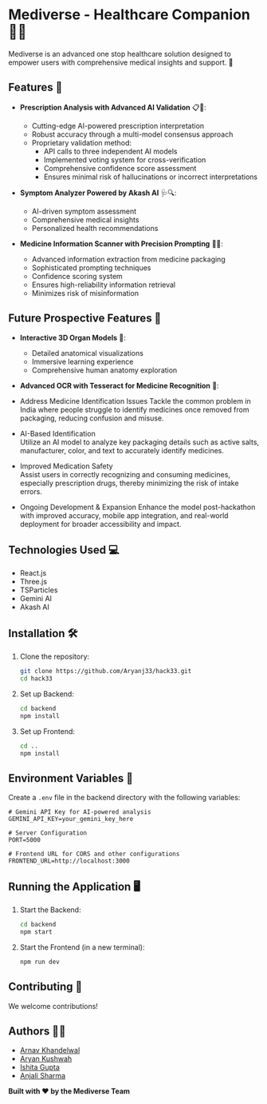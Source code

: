 # Mediverse - Healthcare Companion 🏥💡

Mediverse is an advanced one stop healthcare solution designed to empower users with comprehensive medical insights and support. 🌟

## Features 🚀
- **Prescription Analysis with Advanced AI Validation** 📋🤖: 
  - Cutting-edge AI-powered prescription interpretation
  - Robust accuracy through a multi-model consensus approach
  - Proprietary validation method:
    - API calls to three independent AI models
    - Implemented voting system for cross-verification
    - Comprehensive confidence score assessment
    - Ensures minimal risk of hallucinations or incorrect interpretations

- **Symptom Analyzer Powered by Akash AI** 🩺🔍: 
  - AI-driven symptom assessment
  - Comprehensive medical insights
  - Personalized health recommendations

- **Medicine Information Scanner with Precision Prompting** 💊🔬:
  - Advanced information extraction from medicine packaging
  - Sophisticated prompting techniques
  - Confidence scoring system
  - Ensures high-reliability information retrieval
  - Minimizes risk of misinformation

## Future Prospective Features 🔮
- **Interactive 3D Organ Models** 🧬:
  - Detailed anatomical visualizations
  - Immersive learning experience
  - Comprehensive human anatomy exploration

- **Advanced OCR with Tesseract for Medicine Recognition** 🔬:
- Address Medicine Identification Issues
   Tackle the common problem in India where people struggle to identify medicines once removed from packaging, reducing confusion and misuse.

- AI-Based Identification  
   Utilize an AI model to analyze key packaging details such as active salts, manufacturer, color, and text to accurately identify medicines.

- Improved Medication Safety  
  Assist users in correctly recognizing and consuming medicines, especially prescription drugs, thereby minimizing the risk of intake errors.

- Ongoing Development & Expansion
   Enhance the model post-hackathon with improved accuracy, mobile app integration, and real-world deployment for broader accessibility and impact.

## Technologies Used 💻
- React.js
- Three.js
- TSParticles
- Gemini AI
- Akash AI

## Installation 🛠️

1. Clone the repository:
   ```bash
   git clone https://github.com/Aryanj33/hack33.git
   cd hack33
   ```

2. Set up Backend:
   ```bash
   cd backend
   npm install
   ```

3. Set up Frontend:
   ```bash
   cd ..
   npm install
   ```

## Environment Variables 🔐
Create a `.env` file in the backend directory with the following variables:

```
# Gemini API Key for AI-powered analysis
GEMINI_API_KEY=your_gemini_key_here

# Server Configuration
PORT=5000

# Frontend URL for CORS and other configurations
FRONTEND_URL=http://localhost:3000
```

## Running the Application 🖥️

1. Start the Backend:
   ```bash
   cd backend
   npm start
   ```

2. Start the Frontend (in a new terminal):
   ```bash
   npm run dev
   ```

## Contributing 🤝
We welcome contributions! 


## Authors 👨‍💻
- [Arnav Khandelwal](https://github.com/arnav-khandelwal)
- [Aryan Kushwah](https://github.com/aryanj33)
- [Ishita Gupta](https://github.com/ishika-ui)
- [Anjali Sharma](https://github.com/anj-cpu)

**Built with ❤️ by the Mediverse Team**
